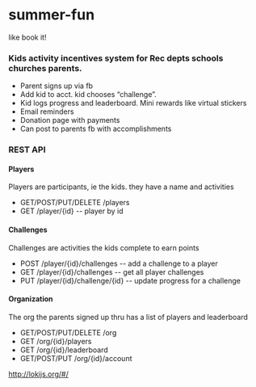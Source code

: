 # summer-fun
like book it!


### Kids activity incentives system for Rec depts schools churches parents.
- Parent signs up via fb
- Add kid to acct. kid chooses “challenge”.
- Kid logs progress and leaderboard. Mini rewards like virtual stickers
- Email reminders  
- Donation page with payments
- Can post to parents fb with accomplishments


### REST API

#### Players
Players are participants, ie the kids. they have a name and activities
- GET/POST/PUT/DELETE /players
- GET /player/{id}  -- player by id

#### Challenges
Challenges are activities the kids complete to earn points
- POST /player/{id}/challenges -- add a challenge to a player
- GET /player/{id}/challenges -- get all player challenges
- PUT /player/{id}/challenge/{id} -- update progress for a challenge

#### Organization
The org the parents signed up thru has a list of players and leaderboard
- GET/POST/PUT/DELETE /org
- GET /org/{id}/players
- GET /org/{id}/leaderboard
- GET/POST/PUT /org/{id}/account




http://lokijs.org/#/
